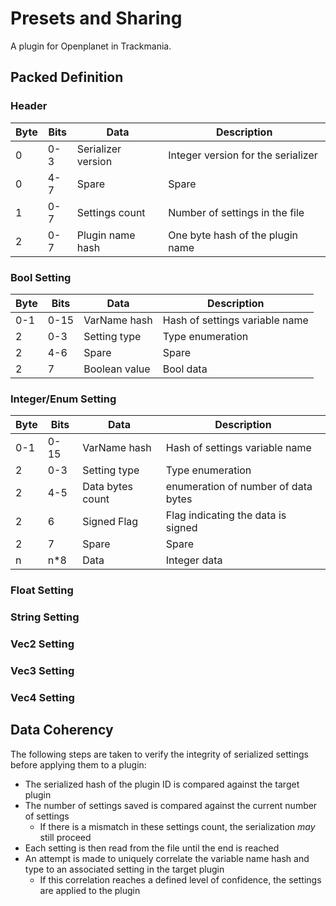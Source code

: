 # Presets and Sharing

A plugin for Openplanet in Trackmania.

## Packed Definition

### Header

| Byte | Bits | Data               | Description                        |
|------|------|--------------------|------------------------------------|
|    0 |  0-3 | Serializer version | Integer version for the serializer |
|    0 |  4-7 | Spare              | Spare                              |
|    1 |  0-7 | Settings count     | Number of settings in the file     |
|    2 |  0-7 | Plugin name hash   | One byte hash of the plugin name   |

### Bool Setting

| Byte | Bits | Data               | Description                        |
|------|------|--------------------|------------------------------------|
|  0-1 | 0-15 | VarName hash       | Hash of settings variable name     |
|    2 |  0-3 | Setting type       | Type enumeration                   |
|    2 |  4-6 | Spare              | Spare                              |
|    2 |    7 | Boolean value      | Bool data                          |

### Integer/Enum Setting

| Byte | Bits | Data               | Description                        |
|------|------|--------------------|------------------------------------|
|  0-1 | 0-15 | VarName hash       | Hash of settings variable name     |
|    2 |  0-3 | Setting type       | Type enumeration                   |
|    2 |  4-5 | Data bytes count   | enumeration of number of data bytes|
|    2 |    6 | Signed Flag        | Flag indicating the data is signed |
|    2 |    7 | Spare              | Spare                              |
|    n |  n*8 | Data               | Integer data                       |

### Float Setting

### String Setting

### Vec2 Setting

### Vec3 Setting

### Vec4 Setting

## Data Coherency

The following steps are taken to verify the integrity of serialized settings before applying them to a plugin:

* The serialized hash of the plugin ID is compared against the target plugin
* The number of settings saved is compared against the current number of settings
    * If there is a mismatch in these settings count, the serialization *may* still proceed
* Each setting is then read from the file until the end is reached
* An attempt is made to uniquely correlate the variable name hash and type to an associated setting in the target plugin
    * If this correlation reaches a defined level of confidence, the settings are applied to the plugin
